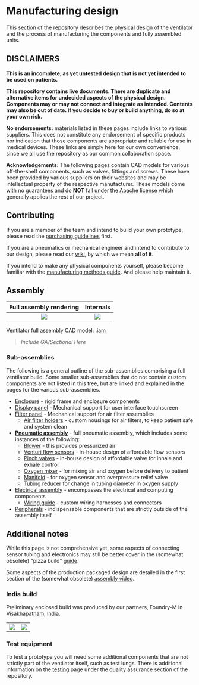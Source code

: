 # Manufacturing design

This section of the repository describes the physical design of the ventilator and the process of manufacturing the
components and fully assembled units.

## DISCLAIMERS

**This is an incomplete, as yet untested design that is not yet intended to be used on patients.**

**This repository contains live documents. There are duplicate and alternative items for undecided aspects of the
physical design. Components may or may not connect and integrate as intended. Contents may also be out of date. If you
decide to buy or build anything, do so at your own risk.**

**No endorsements:** materials listed in these pages include links to various suppliers. This does not constitute
any endorsement of specific products nor indication that those components are appropriate and reliable for use in
medical devices. These links are simply here for our own convenience, since we all use the repository as our common
collaboration space.

**Acknowledgements:** The following pages contain CAD models for various off-the-shelf components, such as valves,
fittings and screws. These have been provided by various suppliers on their websites and may be intellectual
property of the respective manufacturer. These models come with no guarantees and do **NOT** fall under the
[Apache license](../LICENSE) which generally applies the rest of our project.

## Contributing

If you are a member of the team and intend to build your own prototype, please read the
[purchasing guidelines](purchasing_guidelines.md) first.

If you are a pneumatics or mechanical engineer and intend to contribute to our design, please read
our [wiki](https://github.com/RespiraWorks/Ventilator/wiki), by which we mean **all of it**.

If you intend to make any physical components yourself, please become familiar with the
[manufacturing methods guide](methods). And please help maintain it.

## Assembly

| Full assembly rendering    |  Internals   |
|:---:|:---:|
| [![](images/rendering_smaller.jpg)](images/rendering_full.jpg) | [![](pneumatics/images/rendering_smaller.jpg)](pneumatics/images/rendering_full.jpg) |


Ventilator full assembly CAD model: [.iam](ventilator_assembly.iam)

>*Include GA/Sectional Here*

### Sub-assemblies

The following is a general outline of the sub-assemblies comprising a full ventilator build. Some smaller
sub-assemblies that do not contain custom components are not listed in this tree, but are linked and explained in the
pages for the various sub-assemblies.

* [Enclosure](enclosure) - rigid frame and enclosure components
* [Display panel](display_panel) - Mechanical support for user interface touchscreen
* [Filter panel](filter_panel) - Mechanical support for air filter assemblies
  * [Air filter holders](filter_panel/filter_holder) - custom housings for air filters, to keep patient safe and system clean
* [**Pneumatic assembly**](pneumatics) - full pneumatic assembly, which includes some instances of the following:
  * [Blower](pneumatics/blower) - this provides pressurized air
  * [Venturi flow sensors](pneumatics/venturi) - in-house design of affordable flow sensors
  * [Pinch valves](pneumatics/pinch_valve) - in-house design of affordable valve for inhale and exhale control
  * [Oxygen mixer](pneumatics/mixer) - for mixing air and oxygen before delivery to patient
  * [Manifold](pneumatics/manifold) - for oxygen sensor and overpressure relief valve
  * [Tubing reducer](pneumatics/reducer_3-4_1-4) for change in tubing diameter in oxygen supply
* [Electrical assembly](electrical) - encompasses the electrical and computing components
  * [Wiring guide](electrical/wiring) - custom wiring harnesses and connectors
* [Peripherals](peripherals.md) - indispensable components that are strictly outside of the assembly itself

## Additional notes

While this page is not comprehensive yet, some aspects of connecting sensor tubing and electronics may still be
better cover in the (somewhat obsolete) "pizza build" [guide](../quality-assurance/testing/pizza_build).

Some aspects of the production packaged design are detailed in the first section of the (somewhat obsolete)
[assembly video](https://youtu.be/2hdV5CWcLb4).

### India build

Preliminary enclosed build was produced by our partners, Foundry-M in Visakhapatnam, India.

|     |     |
|:---:|:---:|
|![](images/India_build_yellow.jpeg) | ![](images/India_build_open_back.jpeg)  |


### Test equipment

To test a prototype you will need some additional components that are not strictly part of the ventilator itself, such
as test lungs. There is additional information on the [testing](../quality-assurance/testing) page under the quality
assurance section of the repository.
